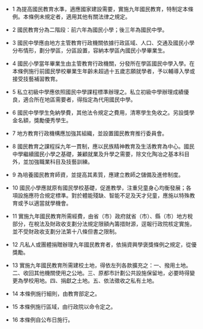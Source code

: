 * 1 為提高國民教育水準，適應國家建設需要，實施九年國民教育，特制定本條例。本條例未規定者，適用其他有關法律之規定。

* 2 國民教育分為二階段：前六年為國民小學；後三年為國民中學。

* 3 國民中學應由地方主管教育行政機關依據行政區域、人口、交通及國民小學分布情形，劃分學區，分區設置，容納本學區內國民小學畢業生。

* 4 國民小學當年畢業生由主管教育行政機關，分發所在學區國民中學入學。在本條例施行前國民學校畢業生年齡未超過十五歲志願就學者，予以輔導入學或接受技藝補習教育。

* 5 私立初級中學應依照國民中學課程標準辦理之。私立初級中學辦理成績優良，適合所在地區需要者，得指定為代用國民中學。

* 6 國民中學學生免納學費，其他法令規定之費用，清寒學生免收之。另設獎學金名額，獎勵優秀學生。

* 7 地方教育行政機構應加強其組織，並設置國民教育推行委員會。

* 8 國民教育之課程採九年一貫制，應以民族精神教育及生活教育為中心。國民中學繼續國民小學之基礎，兼顧就業及升學之需要，除文化陶冶之基本科目外，並加強職業科目及技藝訓練。

* 9 為培養國民教育師資，並提高其素質，應建立教師之儲備及進修制度。

* 10 國民小學應就原有國民學校基礎，促進教學，注重兒童身心均衡發展；各項設施應符合規定標準。對於體能殘缺、智能不足及天才兒童，應施以特殊教育或予以適當就學機會。

* 11 實施九年國民教育所需經費，由省（市）政府就省（市）、縣（市）地方稅部分，在稅法及財政收支劃分法規定限額內籌措財源，逕報行政院核定實施，並不受財政收支劃分法第十八條但書之限制。

* 12 凡私人或團體捐贈辦理九年國民教育者，依捐資興學褒獎條例之規定，從優獎勵。

* 13 實施九年國民教育所需建校土地，得依左列各款擴充之：一、撥用土地。二、收回其他機關使用之公地。三、原都市計劃公共設施保留地，必要時得變更為學校用地。四、捐獻之土地。五、依法徵收之私有土地。

* 14 本條例施行細則，由教育部定之。

* 15 本條例施行區域，由行政院以命令定之。

* 16 本條例自公布日施行。

